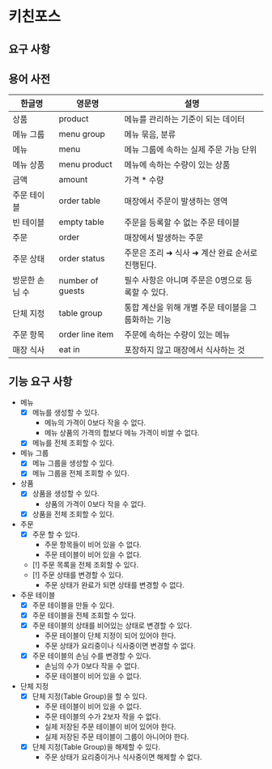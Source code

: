 # 키친포스

## 요구 사항

## 용어 사전

| 한글명 | 영문명 | 설명 |
| --- | --- | --- |
| 상품 | product | 메뉴를 관리하는 기준이 되는 데이터 |
| 메뉴 그룹 | menu group | 메뉴 묶음, 분류 |
| 메뉴 | menu | 메뉴 그룹에 속하는 실제 주문 가능 단위 |
| 메뉴 상품 | menu product | 메뉴에 속하는 수량이 있는 상품 |
| 금액 | amount | 가격 * 수량 |
| 주문 테이블 | order table | 매장에서 주문이 발생하는 영역 |
| 빈 테이블 | empty table | 주문을 등록할 수 없는 주문 테이블 |
| 주문 | order | 매장에서 발생하는 주문 |
| 주문 상태 | order status | 주문은 조리 ➜ 식사 ➜ 계산 완료 순서로 진행된다. |
| 방문한 손님 수 | number of guests | 필수 사항은 아니며 주문은 0명으로 등록할 수 있다. |
| 단체 지정 | table group | 통합 계산을 위해 개별 주문 테이블을 그룹화하는 기능 |
| 주문 항목 | order line item | 주문에 속하는 수량이 있는 메뉴 |
| 매장 식사 | eat in | 포장하지 않고 매장에서 식사하는 것 |

## 기능 요구 사항
- 메뉴
    - [x] 메뉴를 생성할 수 있다.
      - 메뉴의 가격이 0보다 작을 수 없다.
      - 메뉴 상품의 가격의 합보다 메뉴 가격이 비쌀 수 없다.
    - [x] 메뉴를 전체 조회할 수 있다.
- 메뉴 그룹
    - [x] 메뉴 그룹을 생성할 수 있다.
    - [x] 메뉴 그룹을 전체 조회할 수 있다.
- 상품
    - [x] 상품을 생성할 수 있다.
      - 상품의 가격이 0보다 작을 수 없다.
    - [x] 상품을 전체 조회할 수 있다.
- 주문
    - [x] 주문 할 수 있다.
      - 주문 항목들이 비어 있을 수 없다.
      - 주문 테이블이 비어 있을 수 없다.
    - [!] 주문 목록을 전체 조회할 수 있다.
    - [!] 주문 상태를 변경할 수 있다.
      - 주문 상태가 완료가 되면 상태를 변경할 수 없다.
- 주문 테이블
    - [x] 주문 테이블을 만들 수 있다.
    - [x] 주문 테이블을 전체 조회할 수 있다.
    - [x] 주문 테이블의 상태를 비어있는 상태로 변경할 수 있다.
      - 주문 테이블이 단체 지정이 되어 있어야 한다.
      - 주문 상태가 요리중이나 식사중이면 변경할 수 없다.
    - [x] 주문 테이블의 손님 수를 변경할 수 있다.
      - 손님의 수가 0보다 작을 수 없다. 
      - 주문 테이블이 비어 있을 수 없다.
- 단체 지정
    - [x] 단체 지정(Table Group)을 할 수 있다.
      - 주문 테이블이 비어 있을 수 없다.
      - 주문 테이블의 수가 2보자 작을 수 없다.
      - 실제 저장된 주문 테이블이 비어 있어야 한다.
      - 실제 저장된 주문 테이블이 그룹이 아니어야 한다.
    - [x] 단체 지정(Table Group)을 해제할 수 있다.
      - 주문 상태가 요리중이거나 식사중이면 해제할 수 없다.

